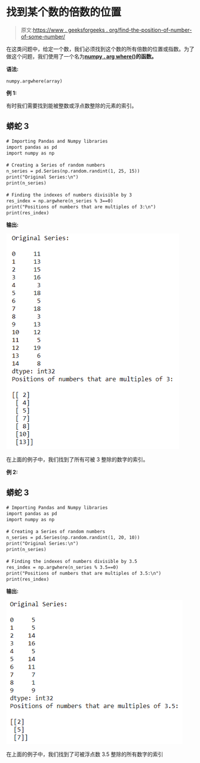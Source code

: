 # 找到某个数的倍数的位置

> 原文:[https://www . geeksforgeeks . org/find-the-position-of-number-of-some-number/](https://www.geeksforgeeks.org/find-the-position-of-number-that-is-multiple-of-certain-number/)

在这类问题中，给定一个数，我们必须找到这个数的所有倍数的位置或指数。为了做这个问题，我们使用了一个名为[**numpy . arg where()**](https://www.geeksforgeeks.org/numpy-argwhere-in-python/)**的函数。**

**语法:**

```
numpy.argwhere(array)

```

**例 1:**

有时我们需要找到能被整数或浮点数整除的元素的索引。

## 蟒蛇 3

```
# Importing Pandas and Numpy libraries
import pandas as pd
import numpy as np

# Creating a Series of random numbers
n_series = pd.Series(np.random.randint(1, 25, 15))
print("Original Series:\n")
print(n_series)

# Finding the indexes of numbers divisible by 3
res_index = np.argwhere(n_series % 3==0)
print("Positions of numbers that are multiples of 3:\n")
print(res_index)
```

**输出:**

![](img/f0977b4c58eafdd79cd85a777c192e53.png)

在上面的例子中，我们找到了所有可被 3 整除的数字的索引。

**例 2:**

## 蟒蛇 3

```
# Importing Pandas and Numpy libraries
import pandas as pd
import numpy as np

# Creating a Series of random numbers
n_series = pd.Series(np.random.randint(1, 20, 10))
print("Original Series:\n")
print(n_series)

# Finding the indexes of numbers divisible by 3.5
res_index = np.argwhere(n_series % 3.5==0)
print("Positions of numbers that are multiples of 3.5:\n")
print(res_index)
```

**输出:**

![](img/153e09e97eaffcde02fa1e5127e126b3.png)

在上面的例子中，我们找到了可被浮点数 3.5 整除的所有数字的索引